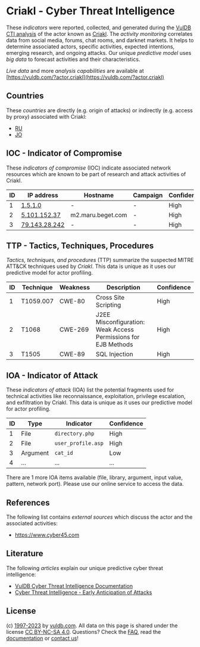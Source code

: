 # Criakl - Cyber Threat Intelligence

These _indicators_ were reported, collected, and generated during the [VulDB CTI analysis](https://vuldb.com/?kb.cti) of the actor known as [Criakl](https://vuldb.com/?actor.criakl). The _activity monitoring_ correlates data from social media, forums, chat rooms, and darknet markets. It helps to determine associated actors, specific activities, expected intentions, emerging research, and ongoing attacks. Our unique _predictive model_ uses _big data_ to forecast activities and their characteristics.

_Live data_ and more _analysis capabilities_ are available at [https://vuldb.com/?actor.criakl](https://vuldb.com/?actor.criakl)

## Countries

These _countries_ are directly (e.g. origin of attacks) or indirectly (e.g. access by proxy) associated with Criakl:

* [RU](https://vuldb.com/?country.ru)
* [JO](https://vuldb.com/?country.jo)

## IOC - Indicator of Compromise

These _indicators of compromise_ (IOC) indicate associated network resources which are known to be part of research and attack activities of Criakl.

ID | IP address | Hostname | Campaign | Confidence
-- | ---------- | -------- | -------- | ----------
1 | [1.5.1.0](https://vuldb.com/?ip.1.5.1.0) | - | - | High
2 | [5.101.152.37](https://vuldb.com/?ip.5.101.152.37) | m2.maru.beget.com | - | High
3 | [79.143.28.242](https://vuldb.com/?ip.79.143.28.242) | - | - | High

## TTP - Tactics, Techniques, Procedures

_Tactics, techniques, and procedures_ (TTP) summarize the suspected MITRE ATT&CK techniques used by _Criakl_. This data is unique as it uses our predictive model for actor profiling.

ID | Technique | Weakness | Description | Confidence
-- | --------- | -------- | ----------- | ----------
1 | T1059.007 | CWE-80 | Cross Site Scripting | High
2 | T1068 | CWE-269 | J2EE Misconfiguration: Weak Access Permissions for EJB Methods | High
3 | T1505 | CWE-89 | SQL Injection | High

## IOA - Indicator of Attack

These _indicators of attack_ (IOA) list the potential fragments used for technical activities like reconnaissance, exploitation, privilege escalation, and exfiltration by Criakl. This data is unique as it uses our predictive model for actor profiling.

ID | Type | Indicator | Confidence
-- | ---- | --------- | ----------
1 | File | `directory.php` | High
2 | File | `user_profile.asp` | High
3 | Argument | `cat_id` | Low
4 | ... | ... | ...

There are 1 more IOA items available (file, library, argument, input value, pattern, network port). Please use our online service to access the data.

## References

The following list contains _external sources_ which discuss the actor and the associated activities:

* https://www.cyber45.com

## Literature

The following _articles_ explain our unique predictive cyber threat intelligence:

* [VulDB Cyber Threat Intelligence Documentation](https://vuldb.com/?kb.cti)
* [Cyber Threat Intelligence - Early Anticipation of Attacks](https://www.scip.ch/en/?labs.20201022)

## License

(c) [1997-2023](https://vuldb.com/?kb.changelog) by [vuldb.com](https://vuldb.com/?kb.about). All data on this page is shared under the license [CC BY-NC-SA 4.0](https://creativecommons.org/licenses/by-nc-sa/4.0/). Questions? Check the [FAQ](https://vuldb.com/?kb.faq), read the [documentation](https://vuldb.com/?kb) or [contact us](https://vuldb.com/?contact)!
